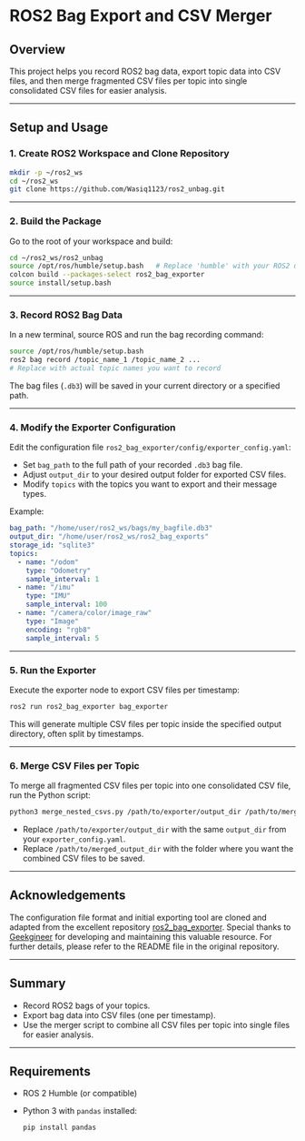 
# ROS2 Bag Export and CSV Merger

## Overview

This project helps you record ROS2 bag data, export topic data into CSV files, and then merge fragmented CSV files per topic into single consolidated CSV files for easier analysis.

---

## Setup and Usage

### 1. Create ROS2 Workspace and Clone Repository

```bash
mkdir -p ~/ros2_ws
cd ~/ros2_ws
git clone https://github.com/Wasiq1123/ros2_unbag.git
````

---

### 2. Build the Package

Go to the root of your workspace and build:

```bash
cd ~/ros2_ws/ros2_unbag
source /opt/ros/humble/setup.bash   # Replace 'humble' with your ROS2 distro if different
colcon build --packages-select ros2_bag_exporter
source install/setup.bash
```

---

### 3. Record ROS2 Bag Data

In a new terminal, source ROS and run the bag recording command:

```bash
source /opt/ros/humble/setup.bash
ros2 bag record /topic_name_1 /topic_name_2 ... 
# Replace with actual topic names you want to record
```

The bag files (`.db3`) will be saved in your current directory or a specified path.

---

### 4. Modify the Exporter Configuration

Edit the configuration file `ros2_bag_exporter/config/exporter_config.yaml`:

* Set `bag_path` to the full path of your recorded `.db3` bag file.
* Adjust `output_dir` to your desired output folder for exported CSV files.
* Modify `topics` with the topics you want to export and their message types.

Example:

```yaml
bag_path: "/home/user/ros2_ws/bags/my_bagfile.db3"
output_dir: "/home/user/ros2_ws/ros2_bag_exports"
storage_id: "sqlite3"
topics:
  - name: "/odom"
    type: "Odometry"
    sample_interval: 1
  - name: "/imu"
    type: "IMU"
    sample_interval: 100
  - name: "/camera/color/image_raw"
    type: "Image"
    encoding: "rgb8"
    sample_interval: 5
```

---

### 5. Run the Exporter

Execute the exporter node to export CSV files per timestamp:

```bash
ros2 run ros2_bag_exporter bag_exporter
```

This will generate multiple CSV files per topic inside the specified output directory, often split by timestamps.

---

### 6. Merge CSV Files per Topic

To merge all fragmented CSV files per topic into one consolidated CSV file, run the Python script:

```bash
python3 merge_nested_csvs.py /path/to/exporter/output_dir /path/to/merged_output_dir
```

* Replace `/path/to/exporter/output_dir` with the same `output_dir` from your `exporter_config.yaml`.
* Replace `/path/to/merged_output_dir` with the folder where you want the combined CSV files to be saved.

---

## Acknowledgements

The configuration file format and initial exporting tool are cloned and adapted from the excellent repository [ros2\_bag\_exporter](https://github.com/Geekgineer/ros2_bag_exporter/blob/main/config/exporter_config.yaml).
Special thanks to [Geekgineer](https://github.com/Geekgineer) for developing and maintaining this valuable resource. For further details, please refer to the README file in the original repository.

---

## Summary

* Record ROS2 bags of your topics.
* Export bag data into CSV files (one per timestamp).
* Use the merger script to combine all CSV files per topic into single files for easier analysis.

---

## Requirements

* ROS 2 Humble (or compatible)
* Python 3 with `pandas` installed:

  ```bash
  pip install pandas
  ```
